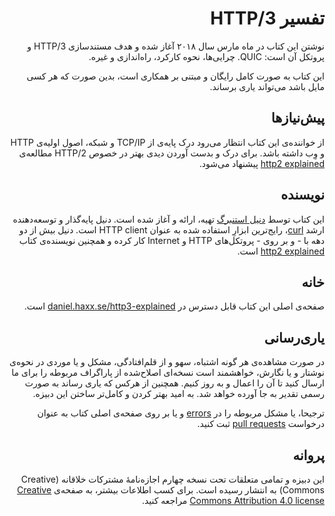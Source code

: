 <div dir="rtl">

# تفسیر HTTP/3

نوشتن این کتاب در ماه مارس سال ۲۰۱۸ آغاز شده و هدف مستندسازی HTTP/3 و پروتکل آن است: QUIC. چرایی‌ها، نحوه کارکرد، راه‌اندازی و غیره.

این کتاب به صورت کامل رایگان و مبتنی بر همکاری است، بدین صورت که هر کسی مایل باشد می‌تواند یاری برساند.

## پیش‌نیازها

از خواننده‌ی این کتاب انتظار می‌رود درک پایه‌ی از TCP/IP و شبکه، اصول اولیه‌ی HTTP و وِب داشته باشد. برای درک و بدست آوردن دیدی بهتر در خصوص HTTP/2 مطالعه‌ی [http2 explained](https://daniel.haxx.se/http2/) پیشنهاد می‌شود.

## نویسنده

این کتاب توسط [دنیل استنبرگ](https://daniel.haxx.se/) تهیه، ارائه و آغاز شده است. دنیل پایه‌گذار و توسعه‌دهنده ارشد [curl](https://curl.haxx.se/)، رایج‌ترین ابزارِ استفاده شده به عنوان HTTP client است. دنیل بیش از دو دهه با - و بر روی - پروتکل‌های HTTP و Internet کار کرده و همچنین نویسنده‌ی کتاب [http2 explained](https://daniel.haxx.se/http2/) است.

## خانه

صفحه‌ی اصلی این کتاب قابل دسترس در [daniel.haxx.se/http3-explained](https://daniel.haxx.se/http3-explained) است.

## یاری‌رسانی

در صورت مشاهده‌ی هر گونه اشتباه، سهو و از قلم‌افتادگی، مشکل و یا موردی در نحوه‌ی نوشتار و یا نگارش، خواهشمند است نسخه‌ای اصلاح‌شده از پاراگراف مربوطه را برای ما ارسال کنید تا آن را اعمال و به روز کنیم. همچنین از هرکس که یاری رساند به صورت رسمی تقدیر به جا آورده خواهد شد. به امید بهتر کردن و کامل‌تر ساختن این دبیزه.

ترجیحا، یا مشکل مربوطه را در [errors](https://github.com/bagder/http3-explained/issues) و یا بر روی صفحه‌ی اصلی کتاب به عنوان درخواست [pull requests](https://github.com/bagder/http3-explained/pulls) ثبت کنید.

## پروانه

این دبیزه و تمامی متعلقات تحت نسخه چهارم اجازه‌نامهٔ مشترکات خلاقانه (Creative Commons) به انتشار رسیده است. برای کسب اطلاعات بیشتر، به صفحه‌ی [Creative Commons Attribution 4.0 license](https://creativecommons.org/licenses/by/4.0/) مراجعه کنید.
</div>
